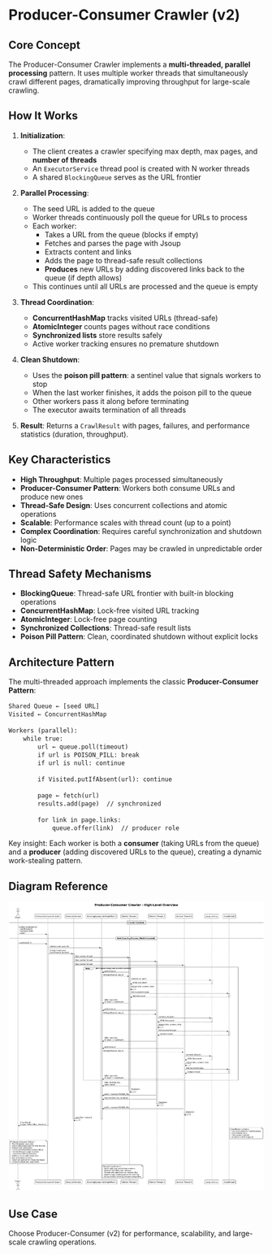 # Producer-Consumer Crawler (v2)

## Core Concept

The Producer-Consumer Crawler implements a **multi-threaded, parallel processing** pattern. It uses multiple worker threads that simultaneously crawl different pages, dramatically improving throughput for large-scale crawling.

## How It Works

1. **Initialization**:
   - The client creates a crawler specifying max depth, max pages, and **number of threads**
   - An `ExecutorService` thread pool is created with N worker threads
   - A shared `BlockingQueue` serves as the URL frontier

2. **Parallel Processing**:
   - The seed URL is added to the queue
   - Worker threads continuously poll the queue for URLs to process
   - Each worker:
     - Takes a URL from the queue (blocks if empty)
     - Fetches and parses the page with Jsoup
     - Extracts content and links
     - Adds the page to thread-safe result collections
     - **Produces** new URLs by adding discovered links back to the queue (if depth allows)
   - This continues until all URLs are processed and the queue is empty

3. **Thread Coordination**:
   - **ConcurrentHashMap** tracks visited URLs (thread-safe)
   - **AtomicInteger** counts pages without race conditions
   - **Synchronized lists** store results safely
   - Active worker tracking ensures no premature shutdown

4. **Clean Shutdown**:
   - Uses the **poison pill pattern**: a sentinel value that signals workers to stop
   - When the last worker finishes, it adds the poison pill to the queue
   - Other workers pass it along before terminating
   - The executor awaits termination of all threads

5. **Result**: Returns a `CrawlResult` with pages, failures, and performance statistics (duration, throughput).

## Key Characteristics

- **High Throughput**: Multiple pages processed simultaneously
- **Producer-Consumer Pattern**: Workers both consume URLs and produce new ones
- **Thread-Safe Design**: Uses concurrent collections and atomic operations
- **Scalable**: Performance scales with thread count (up to a point)
- **Complex Coordination**: Requires careful synchronization and shutdown logic
- **Non-Deterministic Order**: Pages may be crawled in unpredictable order

## Thread Safety Mechanisms

- **BlockingQueue**: Thread-safe URL frontier with built-in blocking operations
- **ConcurrentHashMap**: Lock-free visited URL tracking
- **AtomicInteger**: Lock-free page counting
- **Synchronized Collections**: Thread-safe result lists
- **Poison Pill Pattern**: Clean, coordinated shutdown without explicit locks

## Architecture Pattern

The multi-threaded approach implements the classic **Producer-Consumer Pattern**:

```
Shared Queue ← [seed URL]
Visited ← ConcurrentHashMap

Workers (parallel):
    while true:
        url ← queue.poll(timeout)
        if url is POISON_PILL: break
        if url is null: continue

        if Visited.putIfAbsent(url): continue

        page ← fetch(url)
        results.add(page)  // synchronized

        for link in page.links:
            queue.offer(link)  // producer role
```

Key insight: Each worker is both a **consumer** (taking URLs from the queue) and a **producer** (adding discovered URLs to the queue), creating a dynamic work-stealing pattern.

## Diagram Reference

![Producer-Consumer Crawler Overview](./producer-consumer-crawler-overview.png)

## Use Case

Choose Producer-Consumer (v2) for performance, scalability, and large-scale crawling operations.
